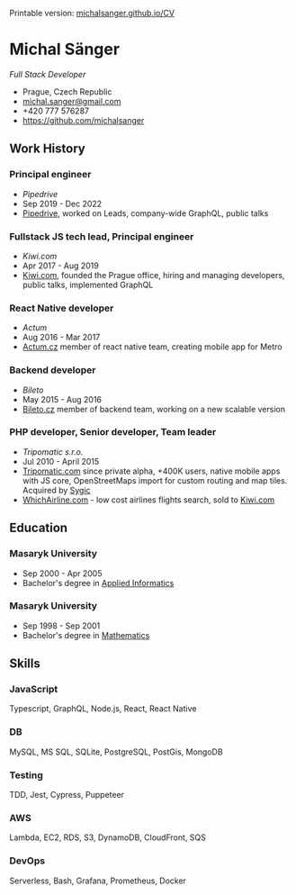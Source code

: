 Printable version: [michalsanger.github.io/CV](http://michalsanger.github.io/CV/)

# Michal Sänger

_Full Stack Developer_

- Prague, Czech Republic
- michal.sanger@gmail.com
- +420 777 576287
- https://github.com/michalsanger

## Work History

### Principal engineer

- _Pipedrive_
- Sep 2019 - Dec 2022
- [Pipedrive](http://www.pipedrive.com/), worked on Leads, company-wide GraphQL, public talks

### Fullstack JS tech lead, Principal engineer

- _Kiwi.com_
- Apr 2017 - Aug 2019
- [Kiwi.com](http://www.kiwi.com/), founded the Prague office, hiring and managing developers, public talks, implemented GraphQL

### React Native developer

- _Actum_
- Aug 2016 - Mar 2017
- [Actum.cz](http://www.actum.cz/) member of react native team, creating mobile app for Metro

### Backend developer

- _Bileto_
- May 2015 - Aug 2016
- [Bileto.cz](http://www.bileto.cz/) member of backend team, working on a new scalable version

### PHP developer, Senior developer, Team leader

- _Tripomatic s.r.o._
- Jul 2010 - April 2015
- [Tripomatic.com](http://www.tripomatic.com/) since private alpha, +400K users, native mobile apps with JS core, OpenStreetMaps import for custom routing and map tiles. Acquired by [Sygic](https://www.sygic.com/)
- [WhichAirline.com](http://www.whichairline.com/) - low cost airlines flights search, sold to [Kiwi.com](https://www.kiwi.com)

## Education

### Masaryk University

- Sep 2000 - Apr 2005
- Bachelor's degree in [Applied Informatics](http://www.fi.muni.cz/)

### Masaryk University

- Sep 1998 - Sep 2001
- Bachelor's degree in [Mathematics](http://www.math.muni.cz/)

## Skills

### JavaScript

Typescript, GraphQL, Node.js, React, React Native

### DB

MySQL, MS SQL, SQLite, PostgreSQL, PostGis, MongoDB

### Testing

TDD, Jest, Cypress, Puppeteer

### AWS

Lambda, EC2, RDS, S3, DynamoDB, CloudFront, SQS

### DevOps

Serverless, Bash, Grafana, Prometheus, Docker
